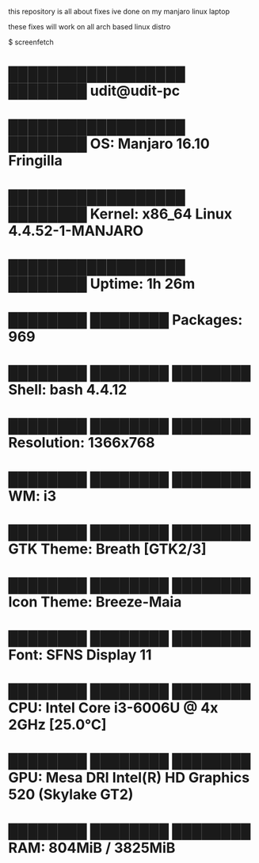  this repository is all about fixes ive done on my manjaro linux laptop
 
 these fixes will work on all arch based linux distro

 $ screenfetch
# ██████████████████  ████████     udit@udit-pc
# ██████████████████  ████████     OS: Manjaro 16.10 Fringilla
# ██████████████████  ████████     Kernel: x86_64 Linux 4.4.52-1-MANJARO
# ██████████████████  ████████     Uptime: 1h 26m
# ████████            ████████     Packages: 969
# ████████  ████████  ████████     Shell: bash 4.4.12
# ████████  ████████  ████████     Resolution: 1366x768
# ████████  ████████  ████████     WM: i3
# ████████  ████████  ████████     GTK Theme: Breath [GTK2/3]
# ████████  ████████  ████████     Icon Theme: Breeze-Maia
# ████████  ████████  ████████     Font: SFNS Display 11
# ████████  ████████  ████████     CPU: Intel Core i3-6006U @ 4x 2GHz [25.0°C]
# ████████  ████████  ████████     GPU: Mesa DRI Intel(R) HD Graphics 520 (Skylake GT2) 
# ████████  ████████  ████████     RAM: 804MiB / 3825MiB

